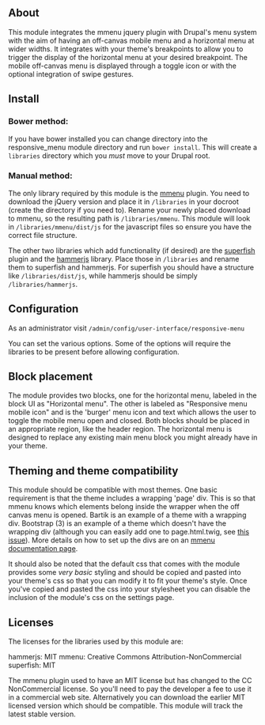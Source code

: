 ## About

This module integrates the mmenu jquery plugin with Drupal's menu system with the aim of having an off-canvas mobile menu and a horizontal menu at wider widths. It integrates with your theme's breakpoints to allow you to trigger the display of the horizontal menu at your desired breakpoint. The mobile off-canvas menu is displayed through a toggle icon or with the optional integration of swipe gestures.

## Install

### Bower method:

If you have bower installed you can change directory into the responsive_menu module directory and run `bower install`. This will create a `libraries` directory which you _must_ move to your Drupal root.

### Manual method:

The only library required by this module is the [mmenu](http://mmenu.frebsite.nl) plugin. You need to download the jQuery version and place it in `/libraries` in your docroot (create the directory if you need to). Rename your newly placed download to mmenu, so the resulting path is `/libraries/mmenu`. This module will look in `/libraries/mmenu/dist/js` for the javascript files so ensure you have the correct file structure.

The other two libraries which add functionality (if desired) are the [superfish](https://github.com/joeldbirch/superfish) plugin and the [hammerjs](http://hammerjs.github.io) library. Place those in `/libraries` and rename them to superfish and hammerjs. For superfish you should have a structure like `/libraries/dist/js`, while hammerjs should be simply `/libraries/hammerjs`.

## Configuration

As an administrator visit `/admin/config/user-interface/responsive-menu`

You can set the various options. Some of the options will require the libraries to be present before allowing configuration.

## Block placement

The module provides two blocks, one for the horizontal menu, labeled in the block UI as "Horizontal menu". The other is labeled as "Responsive menu mobile icon" and is the 'burger' menu icon and text which allows the user to toggle the mobile menu open and closed. Both blocks should be placed in an appropriate region, like the header region. The horizontal menu is designed to replace any existing main menu block you might already have in your theme.

## Theming and theme compatibility

This module should be compatible with most themes. One basic requirement is that the theme includes a wrapping 'page' div. This is so that mmenu knows which elements belong inside the wrapper when the off canvas menu is opened. Bartik is an example of a theme with a wrapping div. Bootstrap (3) is an example of a theme which doesn't have the wrapping
div (although you can easily add one to page.html.twig, see [this issue](https://www.drupal.org/node/2727345)). More details on how to set up the divs are on an [mmenu documentation
page](http://mmenu.frebsite.nl/tutorials/off-canvas/the-page.html).

It should also be noted that the default css that comes with the module provides some _very basic_ styling and should be copied and pasted into your theme's css so that you can modify it to fit your theme's style. Once you've copied and pasted the css into your stylesheet you can disable the inclusion of the module's css on the settings page.

## Licenses

The licenses for the libraries used by this module are:

hammerjs: MIT
mmenu: Creative Commons Attribution-NonCommercial
superfish: MIT

The mmenu plugin used to have an MIT license but has changed to the CC NonCommercial license. So you'll need to pay the developer a fee to use it in a commercial web site. Alternatively you can download the earlier MIT licensed version which should be compatible. This module will track the latest stable version.
